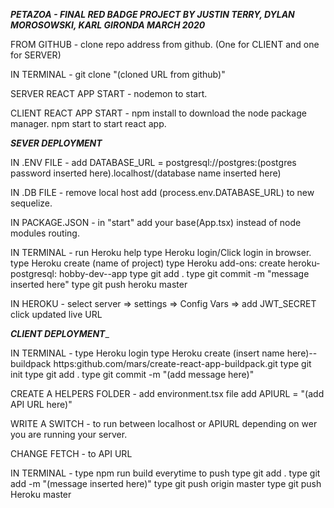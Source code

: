 _______PETAZOA - FINAL RED BADGE PROJECT BY JUSTIN TERRY, DYLAN MOROSOWSKI, KARL GIRONDA MARCH 2020_______

FROM GITHUB -
    clone repo address from github. (One for CLIENT and one for SERVER)

IN TERMINAL - 
    git clone "(cloned URL from github)"


SERVER REACT APP START -
    nodemon to start.

CLIENT REACT APP START -
    npm install to download the node package manager.
    npm start to start react app.

_______SEVER DEPLOYMENT_______

IN .ENV FILE - 
    add DATABASE_URL = postgresql://postgres:(postgres password inserted here).localhost/(database name inserted here)

IN .DB FILE -
    remove local host
    add (process.env.DATABASE_URL) to new sequelize.

IN PACKAGE.JSON - 
    in "start" add your base(App.tsx) instead of node modules routing.

IN TERMINAL -
    run Heroku help
    type Heroku login/Click login in browser.
    type Heroku create (name of project)
    type Heroku add-ons: create heroku-postgresql: hobby-dev--app
    type git add .
    type git commit -m "message inserted here"
    type git push heroku master

IN HEROKU -
    select server => settings => Config Vars => add JWT_SECRET
    click updated live URL

_______CLIENT DEPLOYMENT________

IN TERMINAL - 
    type Heroku login
    type Heroku create (insert name here)-- buildpack https:github.com/mars/create-react-app-buildpack.git
    type git init
    type git add .
    type git commit -m "(add message here)"

CREATE A HELPERS FOLDER - 
    add environment.tsx file
    add APIURL = "(add API URL here)"

WRITE A SWITCH -
    to run between localhost or APIURL depending on wer you are running your server.

CHANGE FETCH -
    to API URL

IN TERMINAL - 
    type npm run build everytime to push
    type git add .
    type git add -m "(message inserted here)"
    type git push origin master
    type git push Heroku master







